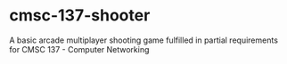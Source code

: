 # cmsc-137-shooter
A basic arcade multiplayer shooting game fulfilled in partial requirements for CMSC 137 - Computer Networking

